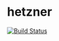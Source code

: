 # hetzner

[![Build Status](https://cloud.drone.io/api/badges/rolehippie/hetzner/status.svg)](https://cloud.drone.io/rolehippie/hetzner)
